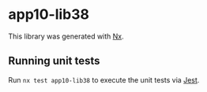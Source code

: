 # app10-lib38

This library was generated with [Nx](https://nx.dev).

## Running unit tests

Run `nx test app10-lib38` to execute the unit tests via [Jest](https://jestjs.io).
